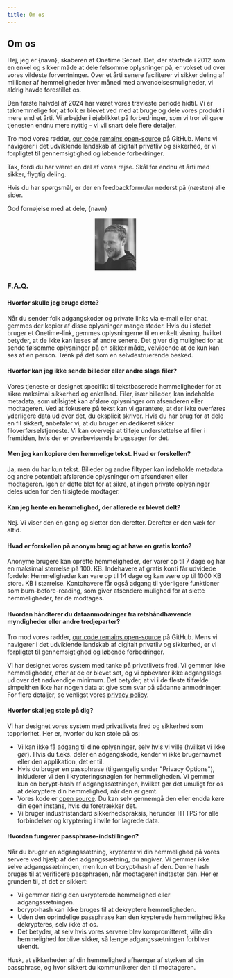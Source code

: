 ```yaml
---
title: Om os
---
```


<article class="prose dark:prose-invert md:prose-lg lg:prose-xl">
  <h2>
    Om os
  </h2>

  <p>
    Hej, jeg er {navn}, skaberen af Onetime Secret. Det, der startede i 2012 som en enkel og sikker måde at dele følsomme oplysninger på, er vokset ud over vores vildeste forventninger. Over et årti senere faciliterer vi sikker deling af millioner af hemmeligheder hver måned med anvendelsesmuligheder, vi aldrig havde forestillet os.
  </p>

  <p>
    Den første halvdel af 2024 har været vores travleste periode hidtil. Vi er taknemmelige for, at folk er blevet ved med at bruge og dele vores produkt i mere end et årti. Vi arbejder i øjeblikket på forbedringer, som vi tror vil gøre tjenesten endnu mere nyttig - vi vil snart dele flere detaljer.
  </p>

  <p>
    Tro mod vores rødder, <a href="https://github.com/onetimesecret/onetimesecret">our code remains open-source</a> på GitHub. Mens vi navigerer i det udviklende landskab af digitalt privatliv og sikkerhed, er vi forpligtet til gennemsigtighed og løbende forbedringer.
  </p>

  <p>
    Tak, fordi du har været en del af vores rejse. Skål for endnu et årti med sikker, flygtig deling.
  </p>

  <p>
    Hvis du har spørgsmål, er der en feedbackformular nederst på (næsten) alle sider.
  </p>

  <p>
    God fornøjelse med at dele,
{navn}
  </p>

  <p style="margin-left: 40%; margin-right: 40%">
    <a
      href="https://delanotes.com/"
      title="Delano Mandelbaum"><img
        src="/public/etc/img/delano-g.png"
        width="95"
        height="120"
        border="0"
      /></a>
  </p>

  <h3>F.A.Q.</h3>

  <h4>Hvorfor skulle jeg bruge dette?</h4>
  <p>
    Når du sender folk adgangskoder og private links via e-mail eller chat, gemmes der kopier af disse oplysninger mange steder. Hvis du i stedet bruger et Onetime-link, gemmes oplysningerne til en enkelt visning, hvilket betyder, at de ikke kan læses af andre senere. Det giver dig mulighed for at sende følsomme oplysninger på en sikker måde, velvidende at de kun kan ses af én person. Tænk på det som en selvdestruerende besked.
  </p>

  <h4>Hvorfor kan jeg ikke sende billeder eller andre slags filer?</h4>
  <p>
    Vores tjeneste er designet specifikt til tekstbaserede hemmeligheder for at sikre maksimal sikkerhed og enkelhed. Filer, især billeder, kan indeholde metadata, som utilsigtet kan afsløre oplysninger om afsenderen eller modtageren. Ved at fokusere på tekst kan vi garantere, at der ikke overføres yderligere data ud over det, du eksplicit skriver. Hvis du har brug for at dele en fil sikkert, anbefaler vi, at du bruger en dedikeret sikker filoverførselstjeneste. Vi kan overveje at tilføje understøttelse af filer i fremtiden, hvis der er overbevisende brugssager for det.
  </p>

  <h4>Men jeg kan kopiere den hemmelige tekst. Hvad er forskellen?</h4>
  <p>
    Ja, men du har kun tekst. Billeder og andre filtyper kan indeholde metadata og andre potentielt afslørende oplysninger om afsenderen eller modtageren. Igen er dette blot for at sikre, at ingen private oplysninger deles uden for den tilsigtede modtager.
  </p>

  <h4>Kan jeg hente en hemmelighed, der allerede er blevet delt?</h4>
  <p>
    Nej. Vi viser den én gang og sletter den derefter. Derefter er den væk for altid.
  </p>

  <h4>Hvad er forskellen på anonym brug og at have en gratis konto?</h4>
  <p>
    Anonyme brugere kan oprette hemmeligheder, der varer op til 7 dage og har en maksimal størrelse på 100. KB. Indehavere af gratis konti får udvidede fordele: Hemmeligheder kan vare op til 14 dage og kan være op til 1000 KB store. KB i størrelse. Kontohavere får også adgang til yderligere funktioner som burn-before-reading, som giver afsendere mulighed for at slette hemmeligheder, før de modtages.
  </p>

  <h4>Hvordan håndterer du dataanmodninger fra retshåndhævende myndigheder eller andre tredjeparter?</h4>
  <p>
    Tro mod vores rødder, <a href="https://github.com/onetimesecret/onetimesecret">our code remains open-source</a> på GitHub. Mens vi navigerer i det udviklende landskab af digitalt privatliv og sikkerhed, er vi forpligtet til gennemsigtighed og løbende forbedringer.
  </p>
  <p>
    Vi har designet vores system med tanke på privatlivets fred. Vi gemmer ikke hemmeligheder, efter at de er blevet set, og vi opbevarer ikke adgangslogs ud over det nødvendige minimum. Det betyder, at vi i de fleste tilfælde simpelthen ikke har nogen data at give som svar på sådanne anmodninger. For flere detaljer, se venligst vores <a href="/privacy">privacy policy</a>.
  </p>

  <h4>Hvorfor skal jeg stole på dig?</h4>
  <p>
    Vi har designet vores system med privatlivets fred og sikkerhed som topprioritet. Her er, hvorfor du kan stole på os:
  </p>
  <ul>
    <li>Vi kan ikke få adgang til dine oplysninger, selv hvis vi ville (hvilket vi ikke gør). Hvis du f.eks. deler en adgangskode, kender vi ikke brugernavnet eller den applikation, det er til.</li>
    <li>Hvis du bruger en passphrase (tilgængelig under "Privacy Options"), inkluderer vi den i krypteringsnøglen for hemmeligheden. Vi gemmer kun en bcrypt-hash af adgangssætningen, hvilket gør det umuligt for os at dekryptere din hemmelighed, når den er gemt.</li>
    <li>Vores kode er <a href="https://github.com/onetimesecret/onetimesecret">open source</a>. Du kan selv gennemgå den eller endda køre din egen instans, hvis du foretrækker det.</li>
    <li>Vi bruger industristandard sikkerhedspraksis, herunder HTTPS for alle forbindelser og kryptering i hvile for lagrede data.</li>
  </ul>

  <h4>Hvordan fungerer passphrase-indstillingen?</h4>
  <p>
    Når du bruger en adgangssætning, krypterer vi din hemmelighed på vores servere ved hjælp af den adgangssætning, du angiver. Vi gemmer ikke selve adgangssætningen, men kun et bcrypt-hash af den. Denne hash bruges til at verificere passphrasen, når modtageren indtaster den. Her er grunden til, at det er sikkert:
  </p>
  <ul>
    <li>Vi gemmer aldrig den ukrypterede hemmelighed eller adgangssætningen.</li>
    <li>bcrypt-hash kan ikke bruges til at dekryptere hemmeligheden.</li>
    <li>Uden den oprindelige passphrase kan den krypterede hemmelighed ikke dekrypteres, selv ikke af os.</li>
    <li>Det betyder, at selv hvis vores servere blev kompromitteret, ville din hemmelighed forblive sikker, så længe adgangssætningen forbliver ukendt.</li>
  </ul>
  <p>
    Husk, at sikkerheden af din hemmelighed afhænger af styrken af din passphrase, og hvor sikkert du kommunikerer den til modtageren.
  </p>
</article>
